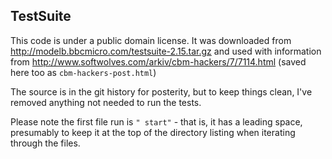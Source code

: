 ## TestSuite

This code is under a public domain license. It was downloaded from http://modelb.bbcmicro.com/testsuite-2.15.tar.gz and used with information from http://www.softwolves.com/arkiv/cbm-hackers/7/7114.html (saved here too as `cbm-hackers-post.html`)

The source is in the git history for posterity, but to keep things clean, I've removed anything not needed to run the tests.

Please note the first file run is `" start"` - that is, it has a leading space, presumably to keep it at the top of the directory listing when iterating through the files.
